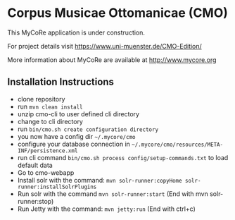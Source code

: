 # Corpus Musicae Ottomanicae (CMO)

This MyCoRe application is under construction.

For project details visit https://www.uni-muenster.de/CMO-Edition/

More information about MyCoRe are available at http://www.mycore.org

## Installation Instructions

 - clone repository
 - run `mvn clean install`
 - unzip cmo-cli to user defined cli directory
 - change to cli directory
 - run `bin/cmo.sh create configuration directory`
 - you now have a config dir `~/.mycore/cmo`
 - configure your database connection in `~/.mycore/cmo/resources/META-INF/persistence.xml`
 - run cli command `bin/cmo.sh process config/setup-commands.txt` to load default data
 - Go to cmo-webapp
 - Install solr with the command: `mvn solr-runner:copyHome solr-runner:installSolrPlugins`
 - Run solr with the command `mvn solr-runner:start` (End with mvn solr-runner:stop)
 - Run Jetty with the command: `mvn jetty:run` (End with ctrl+c)
